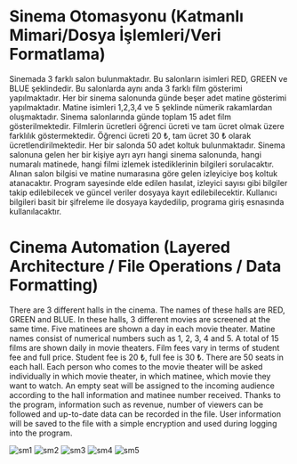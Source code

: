 # Sinema Otomasyonu (Katmanlı Mimari/Dosya İşlemleri/Veri Formatlama)
 
Sinemada 3 farklı salon bulunmaktadır. Bu salonların isimleri RED, GREEN ve BLUE şeklindedir. Bu salonlarda aynı anda 3 farklı film gösterimi yapılmaktadır.
Her bir sinema salonunda günde beşer adet matine gösterimi yapılmaktadır. Matine isimleri 1,2,3,4 ve 5 şeklinde nümerik rakamlardan oluşmaktadır. Sinema salonlarında günde toplam 15 adet film gösterilmektedir.
Filmlerin ücretleri öğrenci ücreti ve tam ücret olmak üzere farklılık göstermektedir. Öğrenci ücreti 20 ₺, tam ücret 30 ₺ olarak ücretlendirilmektedir.
Her bir salonda 50 adet koltuk bulunmaktadır.
Sinema salonuna gelen her bir kişiye ayrı ayrı hangi sinema salonunda, hangi numaralı matinede, hangi filmi izlemek istediklerinin bilgileri sorulacaktır.
Alınan salon bilgisi ve matine numarasına göre gelen izleyiciye boş koltuk atanacaktır.
Program sayesinde elde edilen hasılat, izleyici sayısı gibi bilgiler takip edilebilecek ve güncel veriler dosyaya kayıt edilebilecektir.
Kullanıcı bilgileri basit bir şifreleme ile dosyaya kaydedilip, programa giriş esnasında kullanılacaktır.

# Cinema Automation (Layered Architecture / File Operations / Data Formatting)
 
There are 3 different halls in the cinema. The names of these halls are RED, GREEN and BLUE. In these halls, 3 different movies are screened at the same time.
Five matinees are shown a day in each movie theater. Matine names consist of numerical numbers such as 1, 2, 3, 4 and 5. A total of 15 films are shown daily in movie theaters.
Film fees vary in terms of student fee and full price. Student fee is 20 ₺, full fee is 30 ₺.
There are 50 seats in each hall.
Each person who comes to the movie theater will be asked individually in which movie theater, in which matinee, which movie they want to watch.
An empty seat will be assigned to the incoming audience according to the hall information and matinee number received.
Thanks to the program, information such as revenue, number of viewers can be followed and up-to-date data can be recorded in the file.
User information will be saved to the file with a simple encryption and used during logging into the program.

![sm1](https://user-images.githubusercontent.com/77399565/119551870-c5740a00-bda2-11eb-98bd-144f6dc8e5a3.png)
![sm2](https://user-images.githubusercontent.com/77399565/119551873-c60ca080-bda2-11eb-8eac-82623b06e776.png)
![sm3](https://user-images.githubusercontent.com/77399565/119551877-c6a53700-bda2-11eb-9f78-6becb56177b0.png)
![sm4](https://user-images.githubusercontent.com/77399565/119551880-c73dcd80-bda2-11eb-892f-4a55effe3cb7.png)
![sm5](https://user-images.githubusercontent.com/77399565/119551882-c7d66400-bda2-11eb-98f8-a5bd2f1ce333.png)


